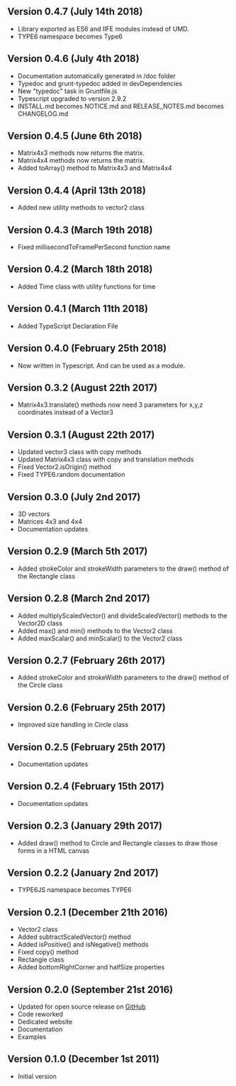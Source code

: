 Version 0.4.7 (July 14th 2018)
------------------------------
 * Library exported as ES6 and IIFE modules instead of UMD.
 * TYPE6 namespace becomes Type6

Version 0.4.6 (July 4th 2018)
------------------------------
 * Documentation automatically generated in /doc folder
 * Typedoc and grunt-typedoc added in devDependencies
 * New "typedoc" task in Gruntfile.js
 * Typescript upgraded to version 2.9.2
 * INSTALL.md becomes NOTICE.md and RELEASE_NOTES.md becomes CHANGELOG.md

Version 0.4.5 (June 6th 2018)
------------------------------
 * Matrix4x3 methods now returns the matrix.
 * Matrix4x4 methods now returns the matrix.
 * Added toArray() method to Matrix4x3 and Matrix4x4

Version 0.4.4 (April 13th 2018)
------------------------------
 * Added new utility methods to vector2 class

Version 0.4.3 (March 19th 2018)
------------------------------
 * Fixed millisecondToFramePerSecond function name

Version 0.4.2 (March 18th 2018)
------------------------------
 * Added Time class with utility functions for time

Version 0.4.1 (March 11th 2018)
------------------------------
 * Added TypeScript Declaration File

Version 0.4.0 (February 25th 2018)
------------------------------
 * Now written in Typescript. And can be used as a module.

Version 0.3.2 (August 22th 2017)
------------------------------
 * Matrix4x3.translate() methods now need 3 parameters for x,y,z coordinates instead of a Vector3

Version 0.3.1 (August 22th 2017)
------------------------------
 * Updated vector3 class with copy methods
 * Updated Matrix4x3 class with copy and translation methods
 * Fixed Vector2.isOrigin() method
 * Fixed TYPE6.random documentation

Version 0.3.0 (July 2nd 2017)
------------------------------
 * 3D vectors
 * Matrices 4x3 and 4x4
 * Documentation updates

Version 0.2.9 (March 5th 2017)
------------------------------
 * Added strokeColor and strokeWidth parameters to the draw() method of the Rectangle class

Version 0.2.8 (March 2nd 2017)
------------------------------
 * Added multiplyScaledVector() and divideScaledVector() methods to the Vector2D class
 * Added max() and min() methods to the Vector2 class
 * Added maxScalar() and minScalar() to the Vector2 class

Version 0.2.7 (February 26th 2017)
------------------------------
 * Added strokeColor and strokeWidth parameters to the draw() method of the Circle class

Version 0.2.6 (February 25th 2017)
------------------------------
 * Improved size handling in Circle class

Version 0.2.5 (February 25th 2017)
------------------------------
 * Documentation updates

Version 0.2.4 (February 15th 2017)
------------------------------
 * Documentation updates

Version 0.2.3 (January 29th 2017)
------------------------------
 * Added draw() method to Circle and Rectangle classes to draw those forms in a HTML canvas

Version 0.2.2 (January 2nd 2017)
------------------------------
 * TYPE6JS namespace becomes TYPE6

Version 0.2.1 (December 21th 2016)
------------------------------
 * Vector2 class
  * Added subtractScaledVector() method
  * Added isPositive() and isNegative() methods
  * Fixed copy() method
 * Rectangle class
  * Added bottomRightCorner and halfSize properties

Version 0.2.0 (September 21st 2016)
------------------------------
 * Updated for open source release on [GitHub](https://github.com/LCluber/Type6.js)
 * Code reworked
 * Dedicated website
 * Documentation
 * Examples

Version 0.1.0 (December 1st 2011)
-----------------------------
 * Initial version
